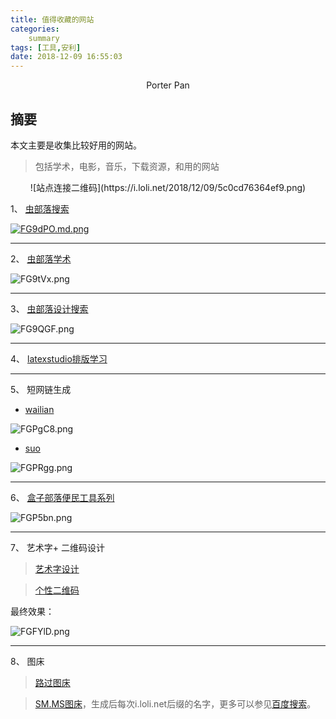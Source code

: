 ```yaml
---
title: 值得收藏的网站
categories:     
    summary
tags: [工具,安利]
date: 2018-12-09 16:55:03
---
```


<center> Porter Pan </center>

## 摘要

本文主要是收集比较好用的网站。

> 包括学术，电影，音乐，下载资源，和用的网站

<!-- more -->
<center>
![站点连接二维码](https://i.loli.net/2018/12/09/5c0cd76364ef9.png)
</center>

1、 [虫部落搜索](http://search.chongbuluo.com/)

[![FG9dPO.md.png](https://s1.ax1x.com/2018/12/09/FG9dPO.md.png)](https://imgchr.com/i/FG9dPO)

---

2、 [虫部落学术](http://scholar.chongbuluo.com/)

![FG9tVx.png](https://s1.ax1x.com/2018/12/09/FG9tVx.png)

---

3、 [虫部落设计搜索](http://image.chongbuluo.com/)

![FG9QGF.png](https://s1.ax1x.com/2018/12/09/FG9QGF.png)

---

4、 [latexstudio排版学习](http://www.latexstudio.net/)

---

5、 短网链生成

* [wailian](http://dwz.wailian.work/)

![FGPgC8.png](https://s1.ax1x.com/2018/12/09/FGPgC8.png)

* [suo](http://suo.im/)

![FGPRgg.png](https://s1.ax1x.com/2018/12/09/FGPRgg.png)

---

6、 [盒子部落便民工具系列](http://tool.hezibuluo.com/?&rand=af1eb07e2eb8d08b029d8e2d2a809a75)

![FGP5bn.png](https://s1.ax1x.com/2018/12/09/FGP5bn.png)

---

7、 艺术字+ 二维码设计

> [艺术字设计](http://www.akuziti.com/yw/)

> [个性二维码](http://www.xmesm.cn/)

最终效果：

![FGFYlD.png](https://s1.ax1x.com/2018/12/09/FGFYlD.png)

---

8、 图床

> [路过图床](https://imgchr.com/)

> [SM.MS图床](https://sm.ms/)，生成后每次i.loli.net后缀的名字，更多可以参见[百度搜索](https://www.jianshu.com/p/718173c339ee)。 